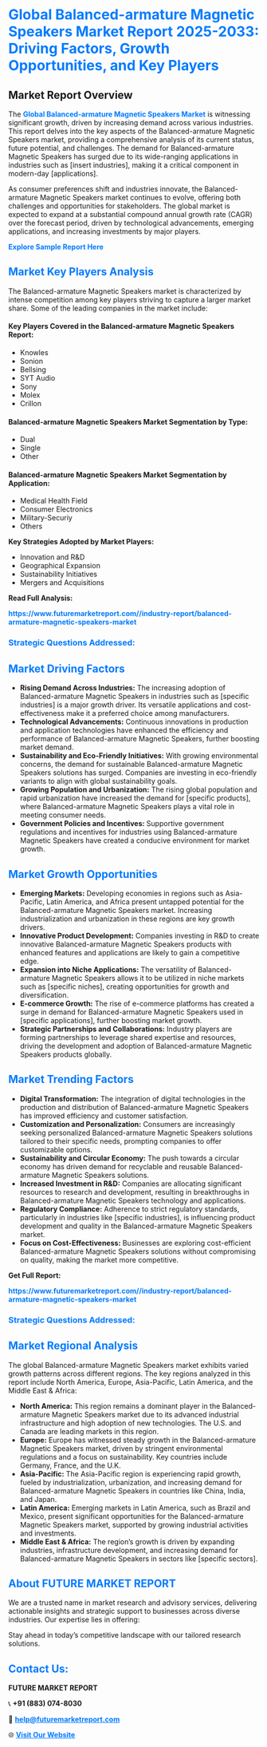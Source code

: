 <h1 style="color: #007BFF;">Global Balanced-armature Magnetic Speakers Market Report 2025-2033: Driving Factors, Growth Opportunities, and Key Players</h1>

<section id="overview">
<h2>Market Report Overview</h2>
<p>The <a href="https://www.futuremarketreport.com//industry-report/balanced-armature-magnetic-speakers-market" style="color: #007BFF; text-decoration: none;"><strong>Global Balanced-armature Magnetic Speakers Market</strong></a> is witnessing significant growth, driven by increasing demand across various industries. This report delves into the key aspects of the Balanced-armature Magnetic Speakers market, providing a comprehensive analysis of its current status, future potential, and challenges. The demand for Balanced-armature Magnetic Speakers has surged due to its wide-ranging applications in industries such as [insert industries], making it a critical component in modern-day [applications].</p>
<p>As consumer preferences shift and industries innovate, the Balanced-armature Magnetic Speakers market continues to evolve, offering both challenges and opportunities for stakeholders. The global market is expected to expand at a substantial compound annual growth rate (CAGR) over the forecast period, driven by technological advancements, emerging applications, and increasing investments by major players.</p>
</section>

<section id="overview">
<p><a href="https://www.futuremarketreport.com//request-sample/reportId=88668" style="color: #007BFF; text-decoration: none;"><strong>Explore Sample Report Here</strong></a></p>
</section>

<section id="key-players">
<h2 style="color: #007BFF;">Market Key Players Analysis</h2>
<p>The Balanced-armature Magnetic Speakers market is characterized by intense competition among key players striving to capture a larger market share. Some of the leading companies in the market include:</p>
<h4>Key Players Covered in the Balanced-armature Magnetic Speakers Report:</h4>
<ul><li>Knowles</li><li>Sonion</li><li>Bellsing</li><li>SYT Audio</li><li>Sony</li><li>Molex</li><li>Crillon</li></ul>
<h4>Balanced-armature Magnetic Speakers Market Segmentation by Type:</h4>
<ul><li>Dual</li><li>Single</li><li>Other</li></ul>

<h4>Balanced-armature Magnetic Speakers Market Segmentation by Application:</h4>
<ul><li>Medical Health Field</li><li>Consumer Electronics</li><li>Military-Securiy</li><li>Others</li></ul>
<p><strong>Key Strategies Adopted by Market Players:</strong></p>
<ul>
<li>Innovation and R&D</li>
<li>Geographical Expansion</li>
<li>Sustainability Initiatives</li>
<li>Mergers and Acquisitions</li>
</ul>
</section>

<section>
<p><strong>Read Full Analysis: </strong></p><a href="https://www.futuremarketreport.com//industry-report/balanced-armature-magnetic-speakers-market" style="color: #007BFF; text-decoration: none;"><strong>https://www.futuremarketreport.com//industry-report/balanced-armature-magnetic-speakers-market</strong></a>
<h3 style="color: #007BFF;">Strategic Questions Addressed:</h3>
</section>

<section id="driving-factors">
<h2 style="color: #007BFF;">Market Driving Factors</h2>
<ul>
<li><strong>Rising Demand Across Industries:</strong> The increasing adoption of Balanced-armature Magnetic Speakers in industries such as [specific industries] is a major growth driver. Its versatile applications and cost-effectiveness make it a preferred choice among manufacturers.</li>
<li><strong>Technological Advancements:</strong> Continuous innovations in production and application technologies have enhanced the efficiency and performance of Balanced-armature Magnetic Speakers, further boosting market demand.</li>
<li><strong>Sustainability and Eco-Friendly Initiatives:</strong> With growing environmental concerns, the demand for sustainable Balanced-armature Magnetic Speakers solutions has surged. Companies are investing in eco-friendly variants to align with global sustainability goals.</li>
<li><strong>Growing Population and Urbanization:</strong> The rising global population and rapid urbanization have increased the demand for [specific products], where Balanced-armature Magnetic Speakers plays a vital role in meeting consumer needs.</li>
<li><strong>Government Policies and Incentives:</strong> Supportive government regulations and incentives for industries using Balanced-armature Magnetic Speakers have created a conducive environment for market growth.</li>
</ul>
</section>

<section id="growth-opportunities">
<h2 style="color: #007BFF;">Market Growth Opportunities</h2>
<ul>
<li><strong>Emerging Markets:</strong> Developing economies in regions such as Asia-Pacific, Latin America, and Africa present untapped potential for the Balanced-armature Magnetic Speakers market. Increasing industrialization and urbanization in these regions are key growth drivers.</li>
<li><strong>Innovative Product Development:</strong> Companies investing in R&D to create innovative Balanced-armature Magnetic Speakers products with enhanced features and applications are likely to gain a competitive edge.</li>
<li><strong>Expansion into Niche Applications:</strong> The versatility of Balanced-armature Magnetic Speakers allows it to be utilized in niche markets such as [specific niches], creating opportunities for growth and diversification.</li>
<li><strong>E-commerce Growth:</strong> The rise of e-commerce platforms has created a surge in demand for Balanced-armature Magnetic Speakers used in [specific applications], further boosting market growth.</li>
<li><strong>Strategic Partnerships and Collaborations:</strong> Industry players are forming partnerships to leverage shared expertise and resources, driving the development and adoption of Balanced-armature Magnetic Speakers products globally.</li>
</ul>
</section>

<section id="trending-factors">
<h2 style="color: #007BFF;">Market Trending Factors</h2>
<ul>
<li><strong>Digital Transformation:</strong> The integration of digital technologies in the production and distribution of Balanced-armature Magnetic Speakers has improved efficiency and customer satisfaction.</li>
<li><strong>Customization and Personalization:</strong> Consumers are increasingly seeking personalized Balanced-armature Magnetic Speakers solutions tailored to their specific needs, prompting companies to offer customizable options.</li>
<li><strong>Sustainability and Circular Economy:</strong> The push towards a circular economy has driven demand for recyclable and reusable Balanced-armature Magnetic Speakers solutions.</li>
<li><strong>Increased Investment in R&D:</strong> Companies are allocating significant resources to research and development, resulting in breakthroughs in Balanced-armature Magnetic Speakers technology and applications.</li>
<li><strong>Regulatory Compliance:</strong> Adherence to strict regulatory standards, particularly in industries like [specific industries], is influencing product development and quality in the Balanced-armature Magnetic Speakers market.</li>
<li><strong>Focus on Cost-Effectiveness:</strong> Businesses are exploring cost-efficient Balanced-armature Magnetic Speakers solutions without compromising on quality, making the market more competitive.</li>
</ul>
</section>

<section>
<p><strong>Get Full Report: </strong></p><a href="https://www.futuremarketreport.com//industry-report/balanced-armature-magnetic-speakers-market" style="color: #007BFF; text-decoration: none;"><strong>https://www.futuremarketreport.com//industry-report/balanced-armature-magnetic-speakers-market</strong></a>
<h3 style="color: #007BFF;">Strategic Questions Addressed:</h3>
</section>


<section id="regional-analysis">
<h2 style="color: #007BFF;">Market Regional Analysis</h2>
<p>The global Balanced-armature Magnetic Speakers market exhibits varied growth patterns across different regions. The key regions analyzed in this report include North America, Europe, Asia-Pacific, Latin America, and the Middle East & Africa:</p>
<ul>
<li><strong>North America:</strong> This region remains a dominant player in the Balanced-armature Magnetic Speakers market due to its advanced industrial infrastructure and high adoption of new technologies. The U.S. and Canada are leading markets in this region.</li>
<li><strong>Europe:</strong> Europe has witnessed steady growth in the Balanced-armature Magnetic Speakers market, driven by stringent environmental regulations and a focus on sustainability. Key countries include Germany, France, and the U.K.</li>
<li><strong>Asia-Pacific:</strong> The Asia-Pacific region is experiencing rapid growth, fueled by industrialization, urbanization, and increasing demand for Balanced-armature Magnetic Speakers in countries like China, India, and Japan.</li>
<li><strong>Latin America:</strong> Emerging markets in Latin America, such as Brazil and Mexico, present significant opportunities for the Balanced-armature Magnetic Speakers market, supported by growing industrial activities and investments.</li>
<li><strong>Middle East & Africa:</strong> The region’s growth is driven by expanding industries, infrastructure development, and increasing demand for Balanced-armature Magnetic Speakers in sectors like [specific sectors].</li>
</ul>
</section>

<footer>
<h2 style="color: #007BFF;">About FUTURE MARKET REPORT</h2>
<p>We are a trusted name in market research and advisory services, delivering actionable insights and strategic support to businesses across diverse industries. Our expertise lies in offering:</p>

<p>Stay ahead in today’s competitive landscape with our tailored research solutions.</p>

<h2 style="color: #007BFF;">Contact Us:</h2>
<p><strong>FUTURE MARKET REPORT</strong></p>
<p>📞 <strong>+91 (883) 074-8030</strong></p>
<p>📧 <strong><a href="mailto:help@futuremarketreport.com" style="color: #007BFF;">help@futuremarketreport.com</a></strong></p>
<p>🌐 <strong><a href="https://www.futuremarketreport.com/" style="color: #007BFF;">Visit Our Website</a></strong></p>
</footer>